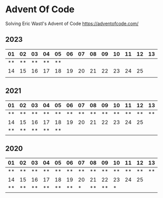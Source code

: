 # Advent Of Code
Solving Eric Wastl's Advent of Code https://adventofcode.com/

## 2023
| 01 | 02 | 03 | 04 | 05 | 06  | 07  | 08  | 09  | 10  | 11  | 12  | 13  |
|----|----|----|----|----|-----|-----|-----|-----|-----|-----|-----|-----|
| ** | ** | ** | ** | ** |     |     |     |     |     |     |     |     |
| 14 | 15 | 16 | 17 | 18 | 19  | 20  | 21  | 22  | 23  | 24  | 25  |
|    |    |    |    |    |     |     |     |     |     |     |     |

## 2021
| 01  | 02  | 03  | 04  | 05  | 06  | 07  | 08  | 09  | 10  | 11  | 12  | 13  |
|-----|-----|-----|-----|-----|-----|-----|-----|-----|-----|-----|-----|-----|
| **  | **  | **  | **  | **  | **  | **  | **  | **  | **  | **  | **  | **  |
| 14  | 15  | 16  | 17  | 18  | 19  | 20  | 21  | 22  | 23  | 24  | 25  |     
| **  | **  | **  | **  | **  |     |     |     |     |     |     |     |     


## 2020
| 01  | 02  | 03  | 04  | 05  | 06  | 07  | 08  | 09  | 10  | 11  | 12  | 13  |
|-----|-----|-----|-----|-----|-----|-----|-----|-----|-----|-----|-----|-----|
| **  | **  | **  | **  | **  | **  | **  | **  | **  | **  | **  | **  | **  |
| 14  | 15  | 16  | 17  | 18  | 19  | 20  | 21  | 22  | 23  | 24  | 25  |
| **  | **  | **  | **  | **  | **  | *   | **  | **  | *   |     |     |
